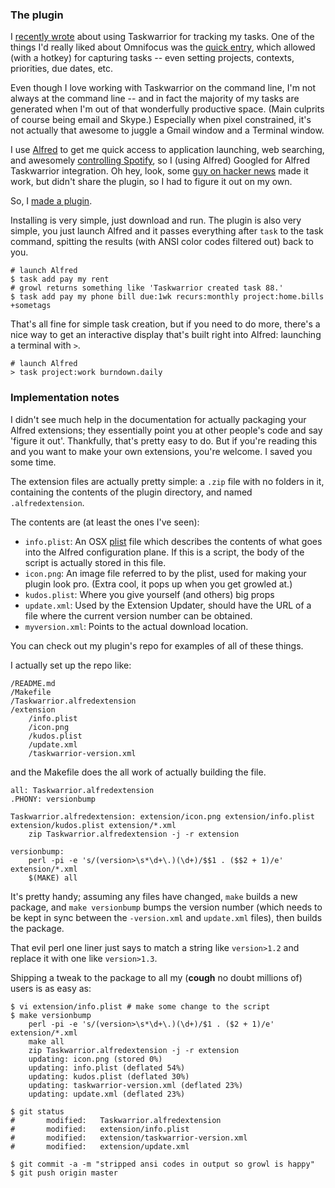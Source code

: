 <!--
.. title: A simple Taskwarrior Alfred Plugin
.. date: 2012/09/05 14:50
.. slug: index
.. tags:
.. link:
.. description:
-->


### The plugin

I [recently wrote](/2012/09/migrating-from-trello-to-taskwarrior/) about using Taskwarrior for tracking my tasks. One of the things I'd really liked about Omnifocus was the [quick entry](http://www.omnigroup.com/blog/entry/omnifocus-at-school-quick-entry#!prettyPhoto), which allowed (with a hotkey) for capturing tasks -- even setting projects, contexts, priorities, due dates, etc.

Even though I love working with Taskwarrior on the command line, I'm not always at the command line -- and in fact the majority of my tasks are generated when I'm out of that wonderfully productive space. (Main culprits of course being email and Skype.) Especially when pixel constrained, it's not actually that awesome to juggle a Gmail window and a Terminal window.

I use [Alfred](http://alfredapp.com) to get me quick access to application launching, web searching, and awesomely [controlling Spotify](https://github.com/phpfunk/alfred-spotify-controls), so I (using Alfred) Googled for Alfred Taskwarrior integration. Oh hey, look, some [guy on hacker news](http://news.ycombinator.com/item?id=3437971) made it work, but didn't share the plugin, so I had to figure it out on my own.

So, I [made a plugin](https://github.com/jbarratt/AlfredTaskwarrior).

Installing is very simple, just download and run. The plugin is also very simple, you just launch Alfred and it passes everything after `task` to the task command, spitting the results (with ANSI color codes filtered out) back to you.

```
# launch Alfred
$ task add pay my rent
# growl returns something like 'Taskwarrior created task 88.'
$ task add pay my phone bill due:1wk recurs:monthly project:home.bills +sometags
```

That's all fine for simple task creation, but if you need to do more, there's a
nice way to get an interactive display that's built right into Alfred: launching
a terminal with `>`.

```
# launch Alfred
> task project:work burndown.daily
```

### Implementation notes

I didn't see much help in the documentation for actually packaging your Alfred extensions; they essentially point you at other people's code and say 'figure it out'.
Thankfully, that's pretty easy to do. But if you're reading this and you want to make your own extensions, you're welcome. I saved you some time.

The extension files are actually pretty simple: a `.zip` file with no folders in it, containing the
contents of the plugin directory, and named `.alfredextension`.

The contents are (at least the ones I've seen):

* `info.plist`: An OSX [plist](https://developer.apple.com/library/mac/#documentation/Cocoa/Conceptual/PropertyLists/UnderstandXMLPlist/UnderstandXMLPlist.html) file which describes the contents of what goes into the Alfred configuration plane. If this is a script, the body of the script is actually stored in this file.
* `icon.png`: An image file referred to by the plist, used for making your plugin look pro. (Extra cool, it pops up when you get growled at.)
* `kudos.plist`: Where you give yourself (and others) big props
* `update.xml`: Used by the Extension Updater, should have the URL of a file where the current version number can be obtained.
* `myversion.xml`: Points to the actual download location.

You can check out my plugin's repo for examples of all of these things.

I actually set up the repo like:

```
/README.md
/Makefile
/Taskwarrior.alfredextension
/extension
    /info.plist
    /icon.png
    /kudos.plist
    /update.xml
    /taskwarrior-version.xml
```

and the Makefile does the all work of actually building the file.

```
all: Taskwarrior.alfredextension
.PHONY: versionbump

Taskwarrior.alfredextension: extension/icon.png extension/info.plist extension/kudos.plist extension/*.xml
	zip Taskwarrior.alfredextension -j -r extension

versionbump: 
	perl -pi -e 's/(version>\s*\d+\.)(\d+)/$$1 . ($$2 + 1)/e' extension/*.xml
	$(MAKE) all
```

It's pretty handy; assuming any files have changed, `make` builds a new package, and `make versionbump` bumps the
version number (which needs to be kept in sync between the `-version.xml` and `update.xml` files), then builds the package.

That evil perl one liner just says to match a string like `version>1.2` and
replace it with one like `version>1.3`.

Shipping a tweak to the package to all my (**cough** no doubt millions of) users is as
easy as:

```
$ vi extension/info.plist # make some change to the script
$ make versionbump
    perl -pi -e 's/(version>\s*\d+\.)(\d+)/$1 . ($2 + 1)/e' extension/*.xml
    make all
    zip Taskwarrior.alfredextension -j -r extension
    updating: icon.png (stored 0%)
    updating: info.plist (deflated 54%)
    updating: kudos.plist (deflated 30%)
    updating: taskwarrior-version.xml (deflated 23%)
    updating: update.xml (deflated 23%)

$ git status
#       modified:   Taskwarrior.alfredextension
#       modified:   extension/info.plist
#       modified:   extension/taskwarrior-version.xml
#       modified:   extension/update.xml

$ git commit -a -m "stripped ansi codes in output so growl is happy"
$ git push origin master
```

